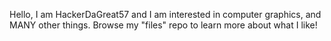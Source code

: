 Hello, I am HackerDaGreat57 and I am interested in computer graphics, and MANY other things. Browse my "files" repo to learn more about what I like!
